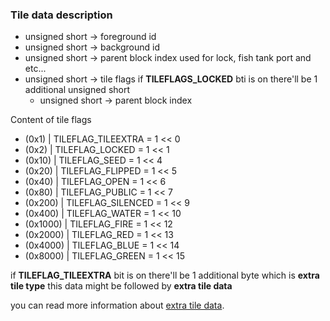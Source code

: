 ### Tile data description

- unsigned short -> foreground id
- unsigned short -> background id
- unsigned short -> parent block index used for lock, fish tank port and etc...
- unsigned short -> tile flags
if **TILEFLAGS_LOCKED** bti is on there'll be 1 additional unsigned short
   - unsigned short -> parent block index

Content of tile flags
 - (0x1)    | TILEFLAG_TILEEXTRA = 1 << 0
 - (0x2)    | TILEFLAG_LOCKED = 1 << 1
 - (0x10)   | TILEFLAG_SEED = 1 << 4
 - (0x20)   | TILEFLAG_FLIPPED = 1 << 5
 - (0x40)   | TILEFLAG_OPEN = 1 << 6
 - (0x80)   | TILEFLAG_PUBLIC = 1 << 7
 - (0x200)  | TILEFLAG_SILENCED = 1 << 9
 - (0x400)  | TILEFLAG_WATER = 1 << 10
 - (0x1000) | TILEFLAG_FIRE = 1 << 12
 - (0x2000) | TILEFLAG_RED = 1 << 13
 - (0x4000) | TILEFLAG_BLUE = 1 << 14
 - (0x8000) | TILEFLAG_GREEN = 1 << 15

if **TILEFLAG_TILEEXTRA** bit is on there'll be 1 additional byte which is **extra tile type** this data might be followed by **extra tile data**

you can read more information about [extra tile data](extra_tile_data/README.md).
